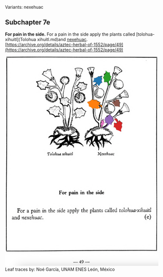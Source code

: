 Variants: nexehuac  

## Subchapter 7e  
**For pain in the side.** For a pain in the side apply the plants called [tolohua-xihuitl](Tolohua xihuitl.md)and [nexehuac](Nexehuac.md).  
[https://archive.org/details/aztec-herbal-of-1552/page/49](https://archive.org/details/aztec-herbal-of-1552/page/49)  

![N_ID121_p049_02_Nexehuac.png](assets/N_ID121_p049_02_Nexehuac.png)  
Leaf traces by: Noé García, UNAM ENES León, México  
